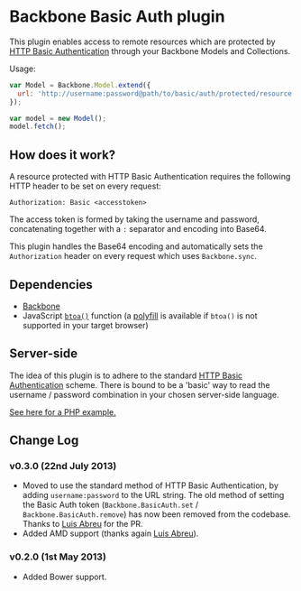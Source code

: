 # Backbone Basic Auth plugin

This plugin enables access to remote resources which are protected by [HTTP Basic Authentication](http://www.ietf.org/rfc/rfc2617.txt) through your Backbone Models and Collections.

Usage:

``` js
var Model = Backbone.Model.extend({
  url: 'http://username:password@path/to/basic/auth/protected/resource'
});

var model = new Model();
model.fetch();
```

## How does it work?

A resource protected with HTTP Basic Authentication requires the following HTTP header to be set on every request:

```
Authorization: Basic <accesstoken>
```

The access token is formed by taking the username and password, concatenating together with a `:` separator and encoding into Base64.

This plugin handles the Base64 encoding and automatically sets the `Authorization` header on every request which uses `Backbone.sync`.

## Dependencies

 - [Backbone](http://backbonejs.org)
 - JavaScript [`btoa()`](https://developer.mozilla.org/en-US/docs/DOM/window.btoa) function (a [polyfill](https://github.com/davidchambers/Base64.js) is available if `btoa()` is not supported in your target browser)

## Server-side

The idea of this plugin is to adhere to the standard [HTTP Basic Authentication](http://www.ietf.org/rfc/rfc2617.txt) scheme. There is bound to be a 'basic' way to read the username / password combination in your chosen server-side language.

[See here for a PHP example.](http://php.net/manual/en/features.http-auth.php)

## Change Log

### v0.3.0 (22nd July 2013)

 - Moved to use the standard method of HTTP Basic Authentication, by adding `username:password` to the URL string. The old method of setting the Basic Auth token (`Backbone.BasicAuth.set` / `Backbone.BasicAuth.remove`) has now been removed from the codebase. Thanks to [Luis Abreu](https://github.com/lmjabreu) for the PR.
 - Added AMD support (thanks again [Luis Abreu](https://github.com/lmjabreu)).

### v0.2.0 (1st May 2013)

 - Added Bower support.
